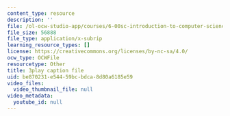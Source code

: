 ```yaml
---
content_type: resource
description: ''
file: /ol-ocw-studio-app/courses/6-00sc-introduction-to-computer-science-and-programming-spring-2011/be870231e54459bcbdca8d80a6185e59_aqd0sR5rygk.vtt
file_size: 56888
file_type: application/x-subrip
learning_resource_types: []
license: https://creativecommons.org/licenses/by-nc-sa/4.0/
ocw_type: OCWFile
resourcetype: Other
title: 3play caption file
uid: be870231-e544-59bc-bdca-8d80a6185e59
video_files:
  video_thumbnail_file: null
video_metadata:
  youtube_id: null
---
```

